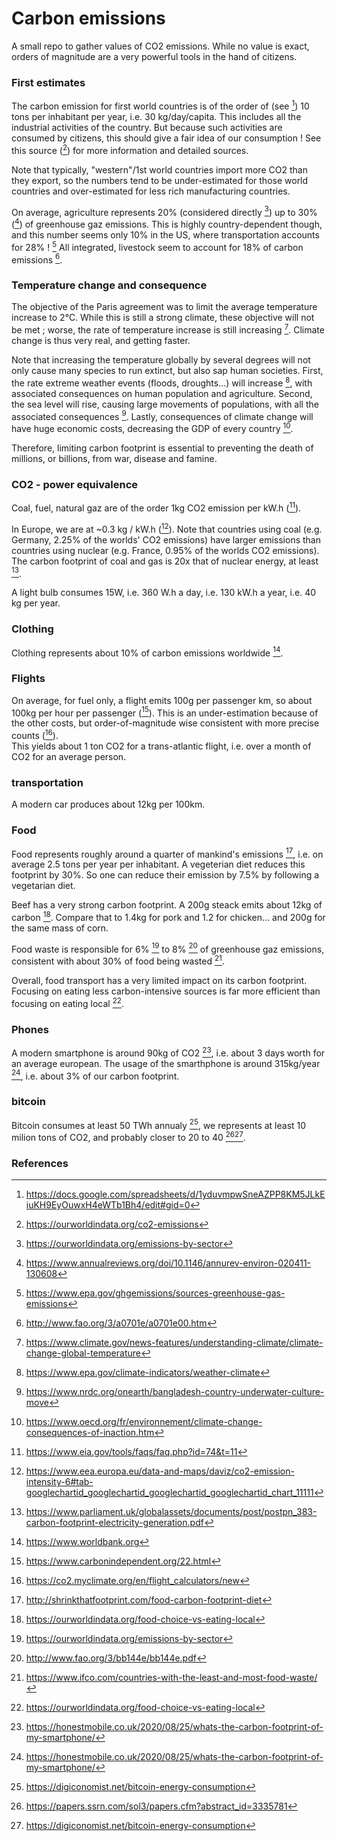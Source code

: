 # Carbon emissions
A small repo to gather values of CO2 emissions. While no value is exact, orders of magnitude are a very powerful tools in the hand of citizens.

### First estimates
The carbon emission for first world countries is of the order of (see  [^spreadsheet]) 10 tons per inhabitant per year, i.e.
30 kg/day/capita. This includes all the industrial activities of the country. But because such activities are consumed by citizens, this should give a fair idea of our consumption ! See this source ([^ourworld]) for more information and detailed sources.

Note that typically, "western"/1st world countries import more CO2 than they export, so the numbers tend to be under-estimated for those world countries and over-estimated for less rich manufacturing countries.  

On average, agriculture represents 20% (considered directly [^data_sector]) up to 30% ([^food]) of greenhouse gaz emissions. This is highly country-dependent though, and this number seems only 10% in the US, where transportation accounts for 28% ! [^EPA_sources]
All integrated, livestock seem to account for 18% of carbon emissions [^fao_livestock].

### Temperature change and consequence
The objective of the Paris agreement was to limit the average temperature increase to 2°C. While this is still a strong climate, these objective will not be met ; worse, the rate of temperature increase is still increasing [^rate]. Climate change is thus very real, and getting faster.

Note that increasing the temperature globally by several degrees will not only cause many species to run extinct, but also sap human societies. First, the rate extreme weather events (floods, droughts...) will increase [^epa_climate], with associated consequences on human population and agriculture. Second, the sea level will rise, causing large movements of populations, with all the associated consequences [^bangladesh]. Lastly, consequences of climate change will have huge economic costs, decreasing the GDP of every country [^oecd].

Therefore, limiting carbon footprint is essential to preventing the death of millions, or billions, from war, disease and famine.

### CO2 - power equivalence
Coal, fuel, natural gaz are of the order 1kg CO2 emission per kW.h ([^US_eia]).

In Europe, we are at ~0.3 kg / kW.h ([^EU_eea]). Note that countries using coal (e.g. Germany, 2.25% of the worlds' CO2 emissions) have larger emissions than countries using nuclear (e.g. France, 0.95% of the worlds CO2 emissions). The carbon footprint of coal and gas is 20x that of nuclear energy, at least [^UKparliament].

A light bulb consumes 15W, i.e. 360 W.h a day, i.e. 130 kW.h a year, i.e. 40 kg per year.  

### Clothing
Clothing represents about 10% of carbon emissions worldwide [^worldbank].

### Flights
On average, for fuel only, a flight emits 100g per passenger km, so about 100kg per hour per passenger ([^carbon_flight]).
This is an under-estimation because of the other costs, but order-of-magnitude wise consistent with more precise counts ([^flight_calculator]).  
This yields about 1 ton CO2 for a trans-atlantic flight, i.e. over a month of CO2 for an average person.

### transportation
A modern car produces about 12kg per 100km.

### Food
Food represents roughly around a quarter of mankind's emissions [^shrink], i.e. on average 2.5 tons per year per inhabitant.
A vegeterian diet reduces this footprint by 30%. So one can reduce their emission by 7.5% by following a vegetarian diet.

Beef has a very strong carbon footprint. A 200g steack emits about 12kg of carbon [^local].
Compare that to 1.4kg for pork and 1.2 for chicken... and 200g for the same mass of corn.

Food waste is responsible for 6%  [^data_sector] to 8% [^uno_waste] of greenhouse gaz emissions, consistent with about 30% of food being wasted [^waste].

Overall, food transport has a very limited impact on its carbon footprint.
Focusing on eating less carbon-intensive sources is far more efficient than focusing on eating local [^local].

### Phones
A modern smartphone is around 90kg of CO2 [^mobile], i.e. about 3 days worth for an average european. The usage of the smarthphone is around 315kg/year [^mobile], i.e. about 3% of our carbon footprint.

### bitcoin
Bitcoin consumes at least 50 TWh annualy [^bitcoin0], we represents at least 10  milion tons of CO2, and probably closer to 20 to 40 [^bitcoin1][^bitcoin0].

### References
[^spreadsheet]: https://docs.google.com/spreadsheets/d/1yduvmpwSneAZPP8KM5JLkEiuKH9EyOuwxH4eWTb1Bh4/edit#gid=0
[^US_eia]: https://www.eia.gov/tools/faqs/faq.php?id=74&t=11
[^EU_eea]: https://www.eea.europa.eu/data-and-maps/daviz/co2-emission-intensity-6#tab-googlechartid_googlechartid_googlechartid_googlechartid_chart_11111
[^carbon_flight]: https://www.carbonindependent.org/22.html
[^flight_calculator]: https://co2.myclimate.org/en/flight_calculators/new
[^ourworld]: https://ourworldindata.org/co2-emissions
[^food]: https://www.annualreviews.org/doi/10.1146/annurev-environ-020411-130608
[^EPA_sources]: https://www.epa.gov/ghgemissions/sources-greenhouse-gas-emissions
[^data_sector]: https://ourworldindata.org/emissions-by-sector
[^fao_livestock]: http://www.fao.org/3/a0701e/a0701e00.htm
[^shrink]: http://shrinkthatfootprint.com/food-carbon-footprint-diet
[^uno_waste]: http://www.fao.org/3/bb144e/bb144e.pdf
[^waste]: https://www.ifco.com/countries-with-the-least-and-most-food-waste/
[^mobile]: https://honestmobile.co.uk/2020/08/25/whats-the-carbon-footprint-of-my-smartphone/
[^worldbank]: https://www.worldbank.org
[^bitcoin1]: https://papers.ssrn.com/sol3/papers.cfm?abstract_id=3335781
[^bitcoin0]: https://digiconomist.net/bitcoin-energy-consumption
[^local]: https://ourworldindata.org/food-choice-vs-eating-local
[^rate]: https://www.climate.gov/news-features/understanding-climate/climate-change-global-temperature
[^epa_climate]: https://www.epa.gov/climate-indicators/weather-climate
[^bangladesh]: https://www.nrdc.org/onearth/bangladesh-country-underwater-culture-move
[^oecd]: https://www.oecd.org/fr/environnement/climate-change-consequences-of-inaction.htm
[^UKparliament]: https://www.parliament.uk/globalassets/documents/post/postpn_383-carbon-footprint-electricity-generation.pdf
